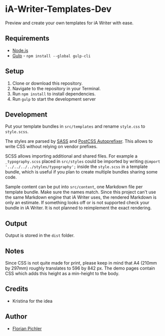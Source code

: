 # iA-Writer-Templates-Dev

Preview and create your own templates for iA Writer with ease.

## Requirements

-   [Node.js][node]
-   [Gulp][gulp] - `npm install --global gulp-cli`

## Setup

1. Clone or download this repository.
2. Navigate to the repository in your Terminal.
3. Run `npm install` to install dependencies.
4. Run `gulp` to start the development server

## Development

Put your template bundles in `src/templates` and rename `style.css` to `style.scss`.

The styles are parsed by [SASS][sass] and [PostCSS Autoprefixer][autoprefixer]. This allows to write CSS without relying on vendor prefixes.

SCSS allows importing additional and shared files. For example a `_typography.scss` placed in `src/styles` could be imported by writing `@import '../../../../styles/typography';` inside the `style.scss` in a template bundle, which is useful if you plan to create multiple bundles sharing some code.

Sample content can be put into `src/content`, one Markdown file per template bundle. Make sure the names match. Since this project can't use the same Markdown engine that iA Writer uses, the rendered Markdown is only an estimate. If something looks off or is not supported check your bundle in iA Writer. It is not planned to reimplement the exact rendering.

## Output

Output is stored in the `dist` folder.

## Notes

Since CSS is not quite made for print, please keep in mind that A4 (210mm by 297mm) roughly translates to 596 by 842 px. The demo pages contain CSS which adds this height as a min-height to the body.

## Credits

-   Kristina for the idea

## Author

-   [Florian Pichler][pichfl]

[node]: https://nodejs.org
[gulp]: https://gulpjs.com
[sass]: http://sass-lang.com
[autoprefixer]: https://github.com/postcss/autoprefixer
[pichfl]: https://florianpichler.de
